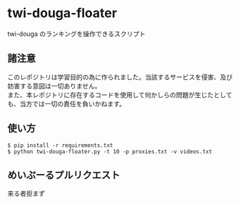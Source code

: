 # twi-douga-floater

twi-douga のランキングを操作できるスクリプト

## 諸注意

このレポジトリは学習目的の為に作られました。当該するサービスを侵害、及び妨害する意図は一切ありません。  
また、本レポジトリに存在するコードを使用して何かしらの問題が生じたとしても、当方では一切の責任を負いかねます。

## 使い方

`$ pip install -r requirements.txt`  
`$ python twi-douga-floater.py -t 10 -p proxies.txt -v videos.txt`

## めいぷーるプルリクエスト

来る者拒まず

